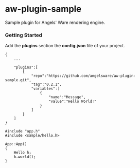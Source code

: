# aw-plugin-sample

Sample plugin for Angels' Ware rendering engine.

### Getting Started

Add the **plugins** section the **config.json** file of your project.

```
{
	...

	"plugins":[
		{
			"repo":"https://github.com/angelsware/aw-plugin-sample.git",
			"tag":"0.2.1",
			"variables":[
				{
					"name":"Message",
					"value":"Hello World!"
				}
			]
		}
	]
}
```

```
#include "app.h"
#include <sample/hello.h>

App::App()
{
	Hello h;
	h.world();
}

```

